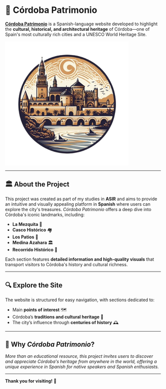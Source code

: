 # 🌟 Córdoba Patrimonio

[**Córdoba Patrimonio**](https://salrox.github.io/Cordoba-Patrimonio/) is a Spanish-language website developed to highlight the **cultural, historical, and architectural heritage** of Córdoba—one of Spain's most culturally rich cities and a UNESCO World Heritage Site.

<a href="https://salrox.github.io/Cordoba-Patrimonio/" target="_blank"><img src="./img/logosinfondo.png" width="400" alt="Córdoba Patrimonio"></a>

---

## 🏛️ About the Project

This project was created as part of my studies in **ASIR** and aims to provide an intuitive and visually appealing platform in **Spanish** where users can explore the city's treasures. *Córdoba Patrimonio* offers a deep dive into Córdoba's iconic landmarks, including:

- **La Mezquita** 🕌
- **Casco Histórico** 🏘️
- **Los Patios** 🌺
- **Medina Azahara** 🏛️
- **Recorrido Histórico** 📜

Each section features **detailed information and high-quality visuals** that transport visitors to Córdoba's history and cultural richness.

---

## 🔍 Explore the Site

The website is structured for easy navigation, with sections dedicated to:
- Main **points of interest** 🗺️
- Córdoba’s **traditions and cultural heritage** 🎉
- The city’s influence through **centuries of history** 🕰️

---

## 🎯 Why *Córdoba Patrimonio*?

*More than an educational resource, this project invites users to discover and appreciate Córdoba's heritage from anywhere in the world, offering a unique experience in Spanish for native speakers and Spanish enthusiasts.*

---

**Thank you for visiting!** 🙏
